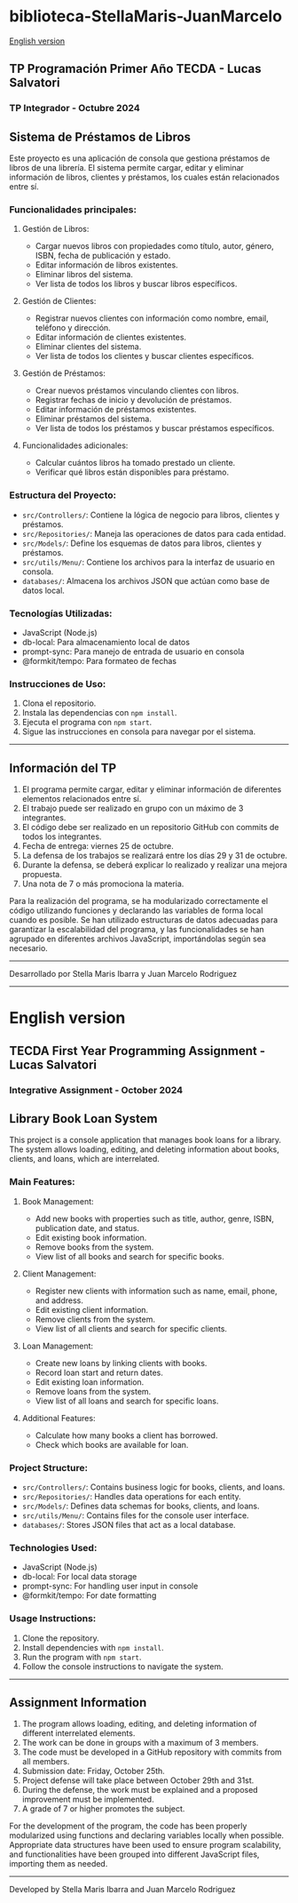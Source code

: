# biblioteca-StellaMaris-JuanMarcelo

[English version](#english-version)

## TP Programación Primer Año TECDA - Lucas Salvatori
### TP Integrador - Octubre 2024

## Sistema de Préstamos de Libros

Este proyecto es una aplicación de consola que gestiona préstamos de libros de una librería. El sistema permite cargar, editar y eliminar información de libros, clientes y préstamos, los cuales están relacionados entre sí.

### Funcionalidades principales:

1. Gestión de Libros:
   - Cargar nuevos libros con propiedades como título, autor, género, ISBN, fecha de publicación y estado.
   - Editar información de libros existentes.
   - Eliminar libros del sistema.
   - Ver lista de todos los libros y buscar libros específicos.

2. Gestión de Clientes:
   - Registrar nuevos clientes con información como nombre, email, teléfono y dirección.
   - Editar información de clientes existentes.
   - Eliminar clientes del sistema.
   - Ver lista de todos los clientes y buscar clientes específicos.

3. Gestión de Préstamos:
   - Crear nuevos préstamos vinculando clientes con libros.
   - Registrar fechas de inicio y devolución de préstamos.
   - Editar información de préstamos existentes.
   - Eliminar préstamos del sistema.
   - Ver lista de todos los préstamos y buscar préstamos específicos.

4. Funcionalidades adicionales:
   - Calcular cuántos libros ha tomado prestado un cliente.
   - Verificar qué libros están disponibles para préstamo.

### Estructura del Proyecto:

- `src/Controllers/`: Contiene la lógica de negocio para libros, clientes y préstamos.
- `src/Repositories/`: Maneja las operaciones de datos para cada entidad.
- `src/Models/`: Define los esquemas de datos para libros, clientes y préstamos.
- `src/utils/Menu/`: Contiene los archivos para la interfaz de usuario en consola.
- `databases/`: Almacena los archivos JSON que actúan como base de datos local.

### Tecnologías Utilizadas:

- JavaScript (Node.js)
- db-local: Para almacenamiento local de datos
- prompt-sync: Para manejo de entrada de usuario en consola
- @formkit/tempo: Para formateo de fechas

### Instrucciones de Uso:

1. Clona el repositorio.
2. Instala las dependencias con `npm install`.
3. Ejecuta el programa con `npm start`.
4. Sigue las instrucciones en consola para navegar por el sistema.

---

## Información del TP

1. El programa permite cargar, editar y eliminar información de diferentes elementos relacionados entre sí.
2. El trabajo puede ser realizado en grupo con un máximo de 3 integrantes.
3. El código debe ser realizado en un repositorio GitHub con commits de todos los integrantes.
4. Fecha de entrega: viernes 25 de octubre.
5. La defensa de los trabajos se realizará entre los días 29 y 31 de octubre.
6. Durante la defensa, se deberá explicar lo realizado y realizar una mejora propuesta.
7. Una nota de 7 o más promociona la materia.

Para la realización del programa, se ha modularizado correctamente el código utilizando funciones y declarando las variables de forma local cuando es posible. Se han utilizado estructuras de datos adecuadas para garantizar la escalabilidad del programa, y las funcionalidades se han agrupado en diferentes archivos JavaScript, importándolas según sea necesario.

---

Desarrollado por Stella Maris Ibarra y Juan Marcelo Rodriguez

---

# English version

## TECDA First Year Programming Assignment - Lucas Salvatori
### Integrative Assignment - October 2024

## Library Book Loan System

This project is a console application that manages book loans for a library. The system allows loading, editing, and deleting information about books, clients, and loans, which are interrelated.

### Main Features:

1. Book Management:
   - Add new books with properties such as title, author, genre, ISBN, publication date, and status.
   - Edit existing book information.
   - Remove books from the system.
   - View list of all books and search for specific books.

2. Client Management:
   - Register new clients with information such as name, email, phone, and address.
   - Edit existing client information.
   - Remove clients from the system.
   - View list of all clients and search for specific clients.

3. Loan Management:
   - Create new loans by linking clients with books.
   - Record loan start and return dates.
   - Edit existing loan information.
   - Remove loans from the system.
   - View list of all loans and search for specific loans.

4. Additional Features:
   - Calculate how many books a client has borrowed.
   - Check which books are available for loan.

### Project Structure:

- `src/Controllers/`: Contains business logic for books, clients, and loans.
- `src/Repositories/`: Handles data operations for each entity.
- `src/Models/`: Defines data schemas for books, clients, and loans.
- `src/utils/Menu/`: Contains files for the console user interface.
- `databases/`: Stores JSON files that act as a local database.

### Technologies Used:

- JavaScript (Node.js)
- db-local: For local data storage
- prompt-sync: For handling user input in console
- @formkit/tempo: For date formatting

### Usage Instructions:

1. Clone the repository.
2. Install dependencies with `npm install`.
3. Run the program with `npm start`.
4. Follow the console instructions to navigate the system.

---

## Assignment Information

1. The program allows loading, editing, and deleting information of different interrelated elements.
2. The work can be done in groups with a maximum of 3 members.
3. The code must be developed in a GitHub repository with commits from all members.
4. Submission date: Friday, October 25th.
5. Project defense will take place between October 29th and 31st.
6. During the defense, the work must be explained and a proposed improvement must be implemented.
7. A grade of 7 or higher promotes the subject.

For the development of the program, the code has been properly modularized using functions and declaring variables locally when possible. Appropriate data structures have been used to ensure program scalability, and functionalities have been grouped into different JavaScript files, importing them as needed.

---

Developed by Stella Maris Ibarra and Juan Marcelo Rodriguez

